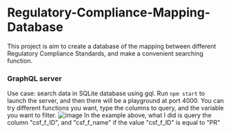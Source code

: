 # Regulatory-Compliance-Mapping-Database
This project is aim to create a database of the mapping between different Regulatory Compliance Standards, and make a convenient searching function.

### GraphQL server
Use case: search data in SQLite database using gql.
Run `npm start` to launch the server, and then there will be a playground at port 4000.
You can try different functions you want, type the columns to query, and the variable you want to filter.
![image](https://github.com/DarriusChen/Regulatory-Compliance-Mapping-Database/assets/90314540/9f9bc0b0-b265-43e9-b1ce-20ce7aaf1ef8)
In the example above, what I did is query the column "csf_f_ID", and "csf_f_name" if the value "csf_f_ID" is equal to "PR"

